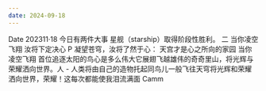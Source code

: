 ```yaml
---
date: 2024-09-18
---
```


Date 202311·18 今日有两件大事 星舰（starship）取得阶段性胜利。 二 当你凌空飞翔 汝将下定决心 P 凝望苍穹，汝将了然于心： 天宫才是心之所向的家园 当你凌空飞翔 首位追逐太阳的鸟心是多么伟大它展翅飞越雄伟的奇奇里山，将光辉与荣耀洒向世界。人 - 人类将由自己的造物托起同鸟儿一般飞往天穹将光辉和荣耀洒向世界，荣耀！这每次都能使我泪流满面 Camm

